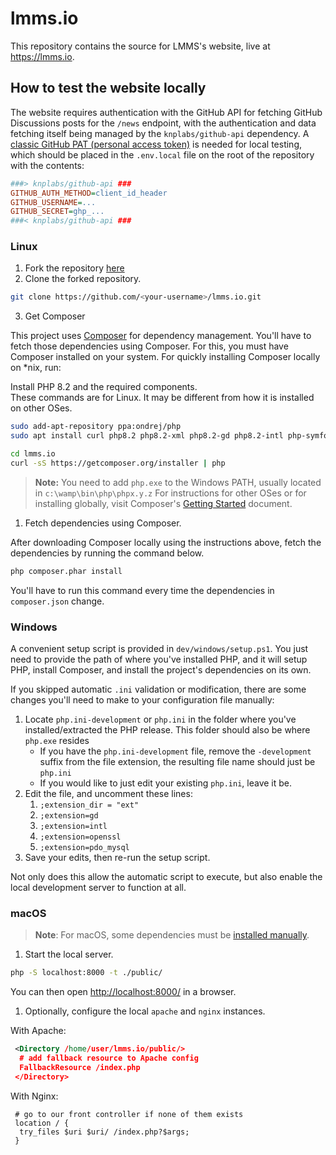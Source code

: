 # lmms.io

This repository contains the source for LMMS's website, live at <https://lmms.io>.

## How to test the website locally

The website requires authentication with the GitHub API for fetching GitHub Discussions posts for the `/news` endpoint, with the authentication and data fetching itself being managed by the `knplabs/github-api` dependency. A [classic GitHub PAT (personal access token)](https://docs.github.com/en/authentication/keeping-your-account-and-data-secure/managing-your-personal-access-tokens#creating-a-personal-access-token-classic) is needed for local testing, which should be placed in the `.env.local` file on the root of the repository with the contents:

```ini
###> knplabs/github-api ###
GITHUB_AUTH_METHOD=client_id_header
GITHUB_USERNAME=...
GITHUB_SECRET=ghp_...
###< knplabs/github-api ###
```

### Linux

1. Fork the repository [here](https://github.com/LMMS/lmms.io/fork)
2. Clone the forked repository.

```bash
git clone https://github.com/<your-username>/lmms.io.git
```

3. Get Composer

This project uses [Composer](http://getcomposer.org) for dependency management. You'll have to fetch those dependencies using Composer. For this, you must have Composer installed on your system. For quickly installing Composer locally on *nix, run:

Install PHP 8.2 and the required components.\
These commands are for Linux. It may be different from how it is installed on other OSes.

```bash
sudo add-apt-repository ppa:ondrej/php
sudo apt install curl php8.2 php8.2-xml php8.2-gd php8.2-intl php-symfony
```

```bash
cd lmms.io
curl -sS https://getcomposer.org/installer | php
```

> **Note:**
> You need to add `php.exe` to the Windows PATH, usually located in `c:\wamp\bin\php\phpx.y.z`
> For instructions for other OSes or for installing globally, visit Composer's [Getting Started](https://getcomposer.org/doc/00-intro.md) document.

1. Fetch dependencies using Composer.

After downloading Composer locally using the instructions above, fetch the dependencies by running the command below.

```bash
php composer.phar install
```

You'll have to run this command every time the dependencies in `composer.json` change.

### Windows

A convenient setup script is provided in `dev/windows/setup.ps1`. You just need to provide the path of where you've installed PHP, and it will setup PHP, install Composer, and install the project's dependencies on its own.

If you skipped automatic `.ini` validation or modification, there are some changes you'll need to make to your configuration file manually:

1. Locate `php.ini-development` or `php.ini` in the folder where you've installed/extracted the PHP release. This folder should also be where `php.exe` resides
   * If you have the `php.ini-development` file, remove the `-development` suffix from the file extension, the resulting file name should just be `php.ini`
   * If you would like to just edit your existing `php.ini`, leave it be.
2. Edit the file, and uncomment these lines:
   1. `;extension_dir = "ext"`
   2. `;extension=gd`
   3. `;extension=intl`
   4. `;extension=openssl`
   5. `;extension=pdo_mysql`
3. Save your edits, then re-run the setup script.

Not only does this allow the automatic script to execute, but also enable the local development server to function at all.

### macOS

> **Note**:
> For macOS, some dependencies must be [installed manually](https://superuser.com/a/1359317/443147).

1. Start the local server.

```bash
php -S localhost:8000 -t ./public/
```

You can then open <http://localhost:8000/> in a browser.

1. Optionally, configure the local `apache` and `nginx` instances.

With Apache:

```xml
 <Directory /home/user/lmms.io/public/>
  # add fallback resource to Apache config
  FallbackResource /index.php
 </Directory>
```

With Nginx:

```nginx
 # go to our front controller if none of them exists
 location / {
  try_files $uri $uri/ /index.php?$args;
 }
```
